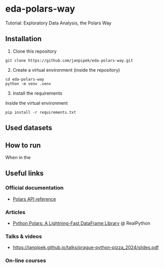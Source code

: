 # eda-polars-way

Tutorial: Exploratory Data Analysis, the Polars Way

## Installation

1) Clone this repository

```shell
git clone https://github.com/janpipek/eda-polars-way.git
```

2) Create a virtual environment (inside the repository)

```shell
cd eda-polars-way
python -m venv .venv
```

3) Install the requirements

Inside the virtual environment

```
pip install -r requirements.txt
```

## Used datasets 



## How to run

When in the 


## Useful links

### Official documentation

- [Polars API reference](https://docs.pola.rs/py-polars/html/reference/index.html)

### Articles

- [Python Polars: A Lightning-Fast DataFrame Library](https://realpython.com/polars-python/) @ RealPython

### Talks & videos

-  https://janpipek.github.io/talks/prague-python-pizza_2024/slides.pdf

### On-line courses